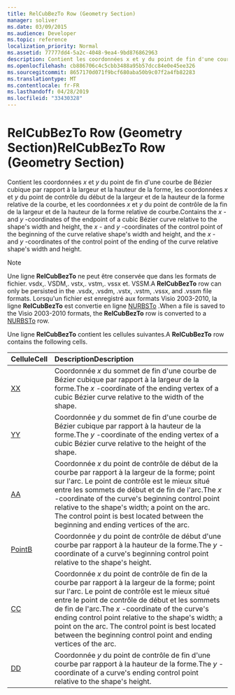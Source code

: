 ```yaml
---
title: RelCubBezTo Row (Geometry Section)
manager: soliver
ms.date: 03/09/2015
ms.audience: Developer
ms.topic: reference
localization_priority: Normal
ms.assetid: 77777dd4-5a2c-4048-9ea4-9bd876862963
description: Contient les coordonnées x et y du point de fin d'une courbe de Bézier cubique par rapport à la largeur et la hauteur de la forme, les coordonnées x et y du point de contrôle du début de la largeur et de la hauteur de la forme relative de la courbe, ainsi que les coordonnées x et y du contro l point de la fin de la largeur et de la hauteur de la forme relative de courbe.
ms.openlocfilehash: cb886706c4c5cbb3488a95b57dcc84e0e45ee326
ms.sourcegitcommit: 8657170d071f9bcf680aba50b9c07f2a4fb82283
ms.translationtype: MT
ms.contentlocale: fr-FR
ms.lasthandoff: 04/28/2019
ms.locfileid: "33430328"
---
```

# <a name="relcubbezto-row-geometry-section"></a><span data-ttu-id="30c27-103">RelCubBezTo Row (Geometry Section)</span><span class="sxs-lookup"><span data-stu-id="30c27-103">RelCubBezTo Row (Geometry Section)</span></span>

<span data-ttu-id="30c27-104">Contient les coordonnées *x* et *y* du point de fin d'une courbe de Bézier cubique par rapport à la largeur et la hauteur de la forme, les coordonnées *x* et *y* du point de contrôle du début de la largeur et de la hauteur de la forme relative de la courbe, et les coordonnées *x* et *y* du point de contrôle de la fin de la largeur et de la hauteur de la forme relative de courbe.</span><span class="sxs-lookup"><span data-stu-id="30c27-104">Contains the  *x*  - and  *y*  -coordinates of the endpoint of a cubic Bézier curve relative to the shape's width and height, the  *x*  - and  *y*  -coordinates of the control point of the beginning of the curve relative shape's width and height, and the  *x*  - and  *y*  -coordinates of the control point of the ending of the curve relative shape's width and height.</span></span> 
  
> [!NOTE]
> <span data-ttu-id="30c27-105">Une ligne **RelCubBezTo** ne peut être conservée que dans les formats de fichier. vsdx,. VSDM,. vstx,. vstm,. vssx et. VSSM.</span><span class="sxs-lookup"><span data-stu-id="30c27-105">A **RelCubBezTo** row can only be persisted in the .vsdx, .vsdm, .vstx, .vstm, .vssx, and .vssm file formats.</span></span> <span data-ttu-id="30c27-106">Lorsqu'un fichier est enregistré aux formats Visio 2003-2010, la ligne **RelCubBezTo** est convertie en ligne [NURBSTo](nurbsto-row-geometry-section.md) .</span><span class="sxs-lookup"><span data-stu-id="30c27-106">When a file is saved to the Visio 2003-2010 formats, the **RelCubBezTo** row is converted to a [NURBSTo](nurbsto-row-geometry-section.md) row.</span></span> 
  
<span data-ttu-id="30c27-107">Une ligne **RelCubBezTo** contient les cellules suivantes.</span><span class="sxs-lookup"><span data-stu-id="30c27-107">A **RelCubBezTo** row contains the following cells.</span></span> 
  
|<span data-ttu-id="30c27-108">**Cellule**</span><span class="sxs-lookup"><span data-stu-id="30c27-108">**Cell**</span></span>|<span data-ttu-id="30c27-109">**Description**</span><span class="sxs-lookup"><span data-stu-id="30c27-109">**Description**</span></span>|
|:-----|:-----|
|[<span data-ttu-id="30c27-110">X</span><span class="sxs-lookup"><span data-stu-id="30c27-110">X</span></span>](x-cell-geometry-section.md) <br/> |<span data-ttu-id="30c27-111">Coordonnée *x* du sommet de fin d'une courbe de Bézier cubique par rapport à la largeur de la forme.</span><span class="sxs-lookup"><span data-stu-id="30c27-111">The  *x*  -coordinate of the ending vertex of a cubic Bézier curve relative to the width of the shape.</span></span>  <br/> |
|[<span data-ttu-id="30c27-112">Y</span><span class="sxs-lookup"><span data-stu-id="30c27-112">Y</span></span>](y-cell-geometry-section.md) <br/> |<span data-ttu-id="30c27-113">Coordonnée *y* du sommet de fin d'une courbe de Bézier cubique par rapport à la hauteur de la forme.</span><span class="sxs-lookup"><span data-stu-id="30c27-113">The  *y*  -coordinate of the ending vertex of a cubic Bézier curve relative to the height of the shape.</span></span>  <br/> |
|[<span data-ttu-id="30c27-114">A</span><span class="sxs-lookup"><span data-stu-id="30c27-114">A</span></span>](a-cell-geometry-section.md) <br/> |<span data-ttu-id="30c27-115">Coordonnée *x* du point de contrôle de début de la courbe par rapport à la largeur de la forme; point sur l'arc. Le point de contrôle est le mieux situé entre les sommets de début et de fin de l'arc.</span><span class="sxs-lookup"><span data-stu-id="30c27-115">The  *x*  -coordinate of the curve's beginning control point relative to the shape's width; a point on the arc. The control point is best located between the beginning and ending vertices of the arc.</span></span>  <br/> |
|[<span data-ttu-id="30c27-116">Point</span><span class="sxs-lookup"><span data-stu-id="30c27-116">B</span></span>](b-cell-geometry-section.md) <br/> |<span data-ttu-id="30c27-117">Coordonnée *y* du point de contrôle de début d'une courbe par rapport à la hauteur de la forme.</span><span class="sxs-lookup"><span data-stu-id="30c27-117">The  *y*  -coordinate of a curve's beginning control point relative to the shape's height.</span></span>  <br/> |
|[<span data-ttu-id="30c27-118">C</span><span class="sxs-lookup"><span data-stu-id="30c27-118">C</span></span>](c-cell-geometry-section.md) <br/> |<span data-ttu-id="30c27-119">Coordonnée *x* du point de contrôle de fin de la courbe par rapport à la largeur de la forme; point sur l'arc. Le point de contrôle est le mieux situé entre le point de contrôle de début et les sommets de fin de l'arc.</span><span class="sxs-lookup"><span data-stu-id="30c27-119">The  *x*  -coordinate of the curve's ending control point relative to the shape's width; a point on the arc. The control point is best located between the beginning control point and ending vertices of the arc.</span></span>  <br/> |
|[<span data-ttu-id="30c27-120">D</span><span class="sxs-lookup"><span data-stu-id="30c27-120">D</span></span>](d-cell-geometry-section.md) <br/> |<span data-ttu-id="30c27-121">Coordonnée *y* du point de contrôle de fin d'une courbe par rapport à la hauteur de la forme.</span><span class="sxs-lookup"><span data-stu-id="30c27-121">The  *y*  -coordinate of a curve's ending control point relative to the shape's height.</span></span>  <br/> |
   

